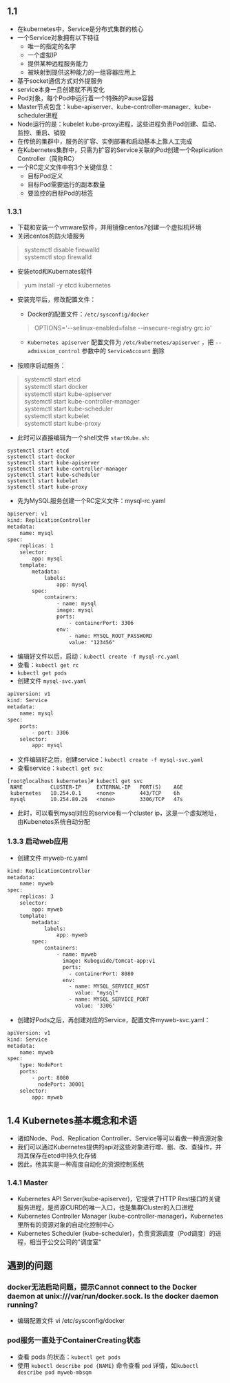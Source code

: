 ## 1.1
* 在kubernetes中，Service是分布式集群的核心
* 一个Service对象拥有以下特征
    * 唯一的指定的名字
    * 一个虚拟IP
    * 提供某种远程服务能力
    * 被映射到提供这种能力的一组容器应用上
* 基于socket通信方式对外提服务
* service本身一旦创建就不再变化
* Pod对象，每个Pod中运行着一个特殊的Pause容器
* Master节点包含：kube-apiserver、kube-controller-manager、kube-scheduler进程
* Node运行的是：kubelet kube-proxy进程，这些进程负责Pod创建、启动、监控、重启、销毁
* 在传统的集群中，服务的扩容、实例部署和启动基本上靠人工完成
* 在Kubernetes集群中，只需为扩容的Service关联的Pod创建一个Replication Controller（简称RC）
* 一个RC定义文件中有3个关键信息：
    * 目标Pod定义
    * 目标Pod需要运行的副本数量
    * 要监控的目标Pod的标签
    
### 1.3.1
* 下载和安装一个vmware软件，并用镜像centos7创建一个虚拟机环境
* 关闭centos的防火墙服务
>systemctl disable firewalld <br>
systemctl stop firewalld

* 安装etcd和Kubernates软件
>yum install -y etcd kubernetes

* 安装完毕后，修改配置文件：
    * Docker的配置文件：`/etc/sysconfig/docker`
    >OPTIONS='--selinux-enabled=false --insecure-registry grc.io'
    
    * `Kubernetes apiserver` 配置文件为 `/etc/kubernetes/apiserver` ，把 `--admission_control` 参数中的 `ServiceAccount` 删除
* 按顺序启动服务：
>systemctl start etcd   <br>
systemctl start docker <br>
systemctl start kube-apiserver  <br>
systemctl start kube-controller-manager <br>
systemctl start kube-scheduler <br>
systemctl start kubelet <br>
systemctl start kube-proxy <br>

* 此时可以直接编辑为一个shell文件 `startKube.sh`:
```shell
systemctl start etcd
systemctl start docker
systemctl start kube-apiserver
systemctl start kube-controller-manager
systemctl start kube-scheduler
systemctl start kubelet
systemctl start kube-proxy
```

* 先为MySQL服务创建一个RC定义文件：mysql-rc.yaml

```html
apiserver: v1
kind: ReplicationController
metadata:
    name: mysql
spec:
    replicas: 1
    selector:
        app: mysql
    template:
        metadata:
            labels:
                app: mysql
        spec:
            containers:
                - name: mysql
                image: mysql
                ports:
                    - containerPort: 3306
                env:
                    - name: MYSQL_ROOT_PASSWORD
                    value: "123456"
```

* 编辑好文件以后，启动：`kubectl create -f mysql-rc.yaml`
* 查看：`kubectl get rc`
* `kubectl get pods`
* 创建文件 `mysql-svc.yaml`

```html
apiVersion: v1
kind: Service
metadata:
    name: mysql
spec:
    ports:
        - port: 3306
    selector:
        app: mysql
```

* 文件编辑好之后，创建service：`kubectl create -f mysql-svc.yaml`
* 查看service：`kubectl get svc`

```shell
[root@localhost kubernetes]# kubectl get svc
 NAME         CLUSTER-IP     EXTERNAL-IP   PORT(S)    AGE
 kubernetes   10.254.0.1     <none>        443/TCP    6h
 mysql        10.254.80.26   <none>        3306/TCP   47s
```

* 此时，可以看到mysql对应的service有一个cluster ip，这是一个虚拟地址，由Kubenetes系统自动分配

### 1.3.3 启动web应用
* 创建文件 myweb-rc.yaml

```html
kind: ReplicationController
metadata:
    name: myweb
spec:
    replicas: 3
    selector:
        app: myweb
    template:
        metadata:
            labels:
                app: myweb
        spec:
            containers:
                - name: myweb
                  image: Kubeguide/tomcat-app:v1
                  ports:
                    - containerPort: 8080
                  env:
                    - name: MYSQL_SERVICE_HOST
                      value: "mysql"
                    - name: MYSQL_SERVICE_PORT
                      value: '3306'
```

* 创建好Pods之后，再创建对应的Service，配置文件myweb-svc.yaml：

```html
apiVersion: v1
kind: Service
metadata:
    name: myweb
spec:
    type: NodePort
    ports:
        - port: 8080
          nodePort: 30001
    selector:
        app: myweb
```

## 1.4 Kubernetes基本概念和术语
* 诸如Node、Pod、Replication Controller、Service等可以看做一种资源对象
* 我们可以通过Kubernetes提供的api对这些对象进行增、删、改、查操作，并将其保存在etcd中持久化存储
* 因此，他其实是一种高度自动化的资源控制系统

### 1.4.1 Master
* Kubernetes API Server(kube-apiserver)，它提供了HTTP Rest接口的关键服务进程，是资源CURD的唯一入口，也是集群Cluster的入口进程
* Kubernetes Controller Manager (kube-controller-manager)，Kubernetes里所有的资源对象的自动化控制中心
* Kubernetes Scheduler (kube-scheduler)，负责资源调度（Pod调度）的进程，相当于公交公司的"调度室"

## 遇到的问题
### docker无法启动问题，提示Cannot connect to the Docker daemon at unix:///var/run/docker.sock. Is the docker daemon running?
* 编辑配置文件 vi /etc/sysconfig/docker

### pod服务一直处于ContainerCreating状态
* 查看 pods 的状态：`kubectl get pods`
* 使用 `kubectl describe pod {NAME}` 命令查看 `pod` 详情，如`kubectl describe pod myweb-mbsqm`





